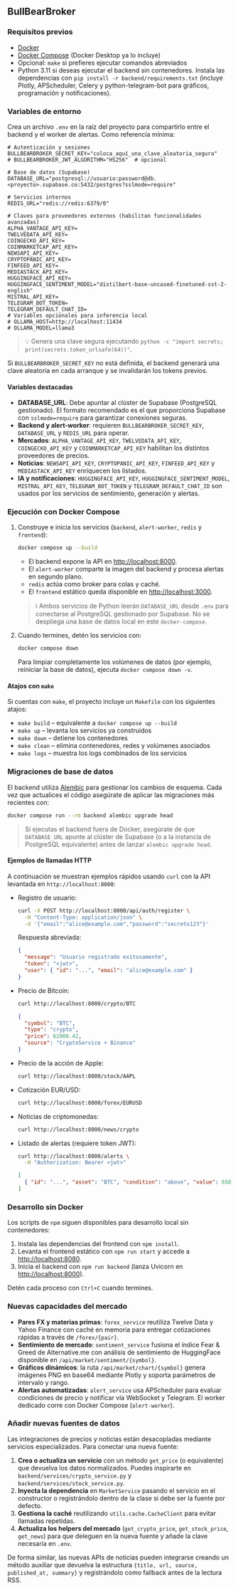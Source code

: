 ## BullBearBroker

### Requisitos previos

- [Docker](https://docs.docker.com/get-docker/)
- [Docker Compose](https://docs.docker.com/compose/) (Docker Desktop ya lo incluye)
- Opcional: `make` si prefieres ejecutar comandos abreviados
- Python 3.11 si deseas ejecutar el backend sin contenedores. Instala las
  dependencias con `pip install -r backend/requirements.txt` (incluye Plotly,
  APScheduler, Celery y python-telegram-bot para gráficos, programación y
  notificaciones).

### Variables de entorno

Crea un archivo `.env` en la raíz del proyecto para compartirlo entre el backend y el worker de alertas. Como referencia mínima:

```env
# Autenticación y sesiones
BULLBEARBROKER_SECRET_KEY="coloca_aquí_una_clave_aleatoria_segura"
# BULLBEARBROKER_JWT_ALGORITHM="HS256"  # opcional

# Base de datos (Supabase)
DATABASE_URL="postgresql://usuario:password@db.<proyecto>.supabase.co:5432/postgres?sslmode=require"

# Servicios internos
REDIS_URL="redis://redis:6379/0"

# Claves para proveedores externos (habilitan funcionalidades avanzadas)
ALPHA_VANTAGE_API_KEY=
TWELVEDATA_API_KEY=
COINGECKO_API_KEY=
COINMARKETCAP_API_KEY=
NEWSAPI_API_KEY=
CRYPTOPANIC_API_KEY=
FINFEED_API_KEY=
MEDIASTACK_API_KEY=
HUGGINGFACE_API_KEY=
HUGGINGFACE_SENTIMENT_MODEL="distilbert-base-uncased-finetuned-sst-2-english"
MISTRAL_API_KEY=
TELEGRAM_BOT_TOKEN=
TELEGRAM_DEFAULT_CHAT_ID=
# Variables opcionales para inferencia local
# OLLAMA_HOST=http://localhost:11434
# OLLAMA_MODEL=llama3
```

> 💡 Genera una clave segura ejecutando `python -c "import secrets; print(secrets.token_urlsafe(64))"`.

Si `BULLBEARBROKER_SECRET_KEY` no está definida, el backend generará una clave aleatoria en cada arranque y se invalidarán los tokens previos.

#### Variables destacadas

- **DATABASE_URL**: Debe apuntar al clúster de Supabase (PostgreSQL gestionado). El formato recomendado es el que proporciona Supabase con `sslmode=require` para garantizar conexiones seguras.
- **Backend y alert-worker**: requieren `BULLBEARBROKER_SECRET_KEY`, `DATABASE_URL` y `REDIS_URL` para operar.
- **Mercados**: `ALPHA_VANTAGE_API_KEY`, `TWELVEDATA_API_KEY`, `COINGECKO_API_KEY` y `COINMARKETCAP_API_KEY` habilitan los distintos proveedores de precios.
- **Noticias**: `NEWSAPI_API_KEY`, `CRYPTOPANIC_API_KEY`, `FINFEED_API_KEY` y `MEDIASTACK_API_KEY` enriquecen los listados.
- **IA y notificaciones**: `HUGGINGFACE_API_KEY`, `HUGGINGFACE_SENTIMENT_MODEL`, `MISTRAL_API_KEY`, `TELEGRAM_BOT_TOKEN` y `TELEGRAM_DEFAULT_CHAT_ID` son usados por los servicios de sentimiento, generación y alertas.

### Ejecución con Docker Compose

1. Construye e inicia los servicios (`backend`, `alert-worker`, `redis` y `frontend`):

   ```bash
   docker compose up --build
   ```

   - El backend expone la API en [http://localhost:8000](http://localhost:8000).
   - El `alert-worker` comparte la imagen del backend y procesa alertas en segundo plano.
   - `redis` actúa como broker para colas y caché.
   - El `frontend` estático queda disponible en [http://localhost:3000](http://localhost:3000).

   > ℹ️ Ambos servicios de Python leerán `DATABASE_URL` desde `.env` para conectarse al PostgreSQL gestionado por Supabase. No se despliega una base de datos local en este `docker-compose`.

2. Cuando termines, detén los servicios con:

   ```bash
   docker compose down
   ```

   Para limpiar completamente los volúmenes de datos (por ejemplo, reiniciar la base de datos), ejecuta `docker compose down -v`.

#### Atajos con `make`

Si cuentas con `make`, el proyecto incluye un `Makefile` con los siguientes atajos:

- `make build` – equivalente a `docker compose up --build`
- `make up` – levanta los servicios ya construidos
- `make down` – detiene los contenedores
- `make clean` – elimina contenedores, redes y volúmenes asociados
- `make logs` – muestra los logs combinados de los servicios

### Migraciones de base de datos

El backend utiliza [Alembic](https://alembic.sqlalchemy.org/) para gestionar los cambios de esquema. Cada vez que actualices el código asegúrate de aplicar las migraciones más recientes con:

```bash
docker compose run --rm backend alembic upgrade head
```

> Si ejecutas el backend fuera de Docker, asegúrate de que `DATABASE_URL` apunte al clúster de Supabase (o a la instancia de PostgreSQL equivalente) antes de lanzar `alembic upgrade head`.

#### Ejemplos de llamadas HTTP

A continuación se muestran ejemplos rápidos usando `curl` con la API levantada en `http://localhost:8000`:

- Registro de usuario:

  ```bash
  curl -X POST http://localhost:8000/api/auth/register \
    -H "Content-Type: application/json" \
    -d '{"email":"alice@example.com","password":"secreto123"}'
  ```

  Respuesta abreviada:

  ```json
  {
    "message": "Usuario registrado exitosamente",
    "token": "<jwt>",
    "user": { "id": "...", "email": "alice@example.com" }
  }
  ```

- Precio de Bitcoin:

  ```bash
  curl http://localhost:8000/crypto/BTC
  ```

  ```json
  {
    "symbol": "BTC",
    "type": "crypto",
    "price": 62000.42,
    "source": "CryptoService + Binance"
  }
  ```

- Precio de la acción de Apple:

  ```bash
  curl http://localhost:8000/stock/AAPL
  ```

- Cotización EUR/USD:

  ```bash
  curl http://localhost:8000/forex/EURUSD
  ```

- Noticias de criptomonedas:

  ```bash
  curl http://localhost:8000/news/crypto
  ```

- Listado de alertas (requiere token JWT):

  ```bash
  curl http://localhost:8000/alerts \
    -H "Authorization: Bearer <jwt>"
  ```

  ```json
  [
    { "id": "...", "asset": "BTC", "condition": "above", "value": 65000.0 }
  ]
  ```

### Desarrollo sin Docker

Los scripts de `npm` siguen disponibles para desarrollo local sin contenedores:

1. Instala las dependencias del frontend con `npm install`.
2. Levanta el frontend estático con `npm run start` y accede a [http://localhost:8080](http://localhost:8080).
3. Inicia el backend con `npm run backend` (lanza Uvicorn en [http://localhost:8000](http://localhost:8000)).

Detén cada proceso con `Ctrl+C` cuando termines.

### Nuevas capacidades del mercado

- **Pares FX y materias primas**: `forex_service` reutiliza Twelve Data y Yahoo Finance
  con caché en memoria para entregar cotizaciones rápidas a través de `/forex/{pair}`.
- **Sentimiento de mercado**: `sentiment_service` fusiona el índice Fear & Greed de Alternative.me
  con análisis de sentimiento de HuggingFace disponible en `/api/market/sentiment/{symbol}`.
- **Gráficos dinámicos**: la ruta `/api/market/chart/{symbol}` genera imágenes PNG en base64
  mediante Plotly y soporta parámetros de intervalo y rango.
- **Alertas automatizadas**: `alert_service` usa APScheduler para evaluar condiciones de precio y
  notificar vía WebSocket y Telegram. El worker dedicado corre con Docker Compose (`alert-worker`).

### Añadir nuevas fuentes de datos

Las integraciones de precios y noticias están desacopladas mediante servicios especializados.
Para conectar una nueva fuente:

1. **Crea o actualiza un servicio** con un método `get_price` (o equivalente) que devuelva los
   datos normalizados. Puedes inspirarte en `backend/services/crypto_service.py` y
   `backend/services/stock_service.py`.
2. **Inyecta la dependencia** en `MarketService` pasando el servicio en el constructor o
   registrándolo dentro de la clase si debe ser la fuente por defecto.
3. **Gestiona la caché** reutilizando `utils.cache.CacheClient` para evitar llamadas repetidas.
4. **Actualiza los helpers del mercado** (`get_crypto_price`, `get_stock_price`, `get_news`) para que
   deleguen en la nueva fuente y añade la clave necesaria en `.env`.

De forma similar, las nuevas APIs de noticias pueden integrarse creando un método auxiliar que
devuelva la estructura `{title, url, source, published_at, summary}` y registrándolo como fallback
antes de la lectura RSS.

